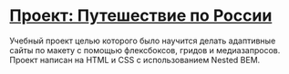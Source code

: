 # [Проект: Путешествие по России](https://ledybacer.github.io/russian-travel-bootcamp/)

Учебный проект целью которого было научится делать адаптивные сайты по макету с помощью флексбоксов, гридов и медиазапросов. Проект написан на HTML и CSS с использованием Nested BEM.
